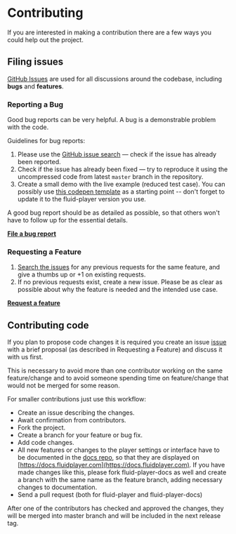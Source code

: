 # Contributing

If you are interested in making a contribution there are a few ways you could help out the project.

## Filing issues

[GitHub Issues](https://github.com/fluid-player/fluid-player/issues) are used for all discussions around the codebase, including **bugs** and **features**.

### Reporting a Bug

Good bug reports can be very helpful. A bug is a demonstrable problem with the code.

Guidelines for bug reports:

1. Please use the [GitHub issue search](https://github.com/fluid-player/fluid-player/issues) — check if the issue has already been reported.
1. Check if the issue has already been fixed — try to reproduce it using the uncompressed code from latest `master` branch in the repository.
1. Create a small demo with the live example (reduced test case). You can possibly use [this codepen template](https://codepen.io/exadsleroy/pen/QWmWPeo) as a starting point -- don't forget to update it to the fluid-player version you use.

A good bug report should be as detailed as possible, so that others won't have to follow up for the essential details.

**[File a bug report](https://github.com/fluid-player/fluid-player/issues/new)**

### Requesting a Feature

1. [Search the issues](https://github.com/fluid-player/fluid-player/issues) for any previous requests for the same feature, and give a thumbs up or +1 on existing requests.
1. If no previous requests exist, create a new issue. Please be as clear as possible about why the feature is needed and the intended use case.

**[Request a feature](https://github.com/fluid-player/fluid-player/issues/new)**

## Contributing code

If you plan to propose code changes it is required you create an
issue [issue](https://github.com/fluid-player/fluid-player/issues/new) with a brief proposal (as described in
Requesting a Feature) and discuss it with us first.

This is necessary to avoid more than one contributor working on the same feature/change and to avoid someone
spending time on feature/change that would not be merged for some reason.

For smaller contributions just use this workflow:

* Create an issue describing the changes.
* Await confirmation from contributors.
* Fork the project.
* Create a branch for your feature or bug fix.
* Add code changes.
* All new features or changes to the player settings or interface have to be documented in the
[docs repo](https://github.com/fluid-player/fluid-player-docs), so that they are displayed
on [https://docs.fluidplayer.com](https://docs.fluidplayer.com).
If you have made changes like this, please fork fluid-player-docs as well and create a branch with the same
name as the feature branch, adding necessary changes to documentation.
* Send a pull request (both for fluid-player and fluid-player-docs)

After one of the contributors has checked and approved the changes, they will be merged into master branch
and will be included in the next release tag.
